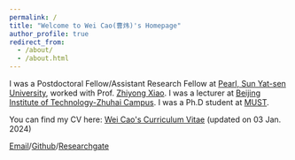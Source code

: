 ```yaml
---
permalink: /
title: "Welcome to Wei Cao(曹炜)'s Homepage"
author_profile: true
redirect_from: 
  - /about/
  - /about.html
---
```


I was a Postdoctoral Fellow/Assistant Research Fellow at [Pearl, Sun Yat-sen University](https://atmos.sysu.edu.cn/pearl/), worked with Prof. [Zhiyong Xiao](https://atmos.sysu.edu.cn/pearl/teacher/80). I was a lecturer at [Beijing Institute of Technology-Zhuhai Campus](https://www.bitzh.edu.cn/index/#/). I was a Ph.D student at [MUST](https://www.must.edu.mo/).

You can find my CV here: [Wei Cao's Curriculum Vitae](https://github.com/Trumancao/Trumancao.github.io/blob/master/assets/CAOWEI%20CV-20240103.pdf) (updated on 03 Jan. 2024)

[Email](caomust@gmail.com)/[Github](https://github.com/Trumancao)/[Researchgate](https://www.researchgate.net/profile/Wei-Cao-13?ev=hdr_xprf&_tp=eyJjb250ZXh0Ijp7ImZpcnN0UGFnZSI6ImhvbWUiLCJwYWdlIjoiaG9tZSIsInBvc2l0aW9uIjoiZ2xvYmFsSGVhZGVyIn19)
